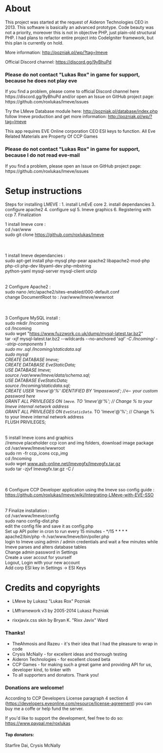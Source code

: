 <h1>About</h1>
This project was started at the request of Aideron Technologies CEO in 2013. This software is basically an advanced prototype.
Code beauty was not a priority, moreover this is not in objective PHP, just plain-old structural PHP.
I had plans to refactor entire project into CodeIgniter framework, but this plan is currently on hold.

More information: http://pozniak.pl/wp/?tag=lmeve

Official Discord channel: https://discord.gg/9yBhuPd

<h3>Please do not contact "Lukas Rox" in game for support, because he does not play eve </h3>
If you find a problem, please come to official Discord channel here https://discord.gg/9yBhuPd 
and/or open an Issue on GitHub project page: https://github.com/roxlukas/lmeve/issues

Try the LMeve Database module here: http://pozniak.pl/database/index.php
follow lmeve production and get more information: http://pozniak.pl/wp/?tag=lmeve

This app requires EVE Online corporation CEO ESI keys to function.
All Eve Related Materials are Property Of CCP Games

<h3>Please do not contact "Lukas Rox" in game for support, because I do not read eve-mail</h3>
If you find a problem, please open an Issue on GitHub project page: https://github.com/roxlukas/lmeve/issues

<h1>Setup instructions</h1>


Steps for installing LMEVE : 
	1. install LmEvE core
	2. install dependancies
	3. configure apache2
	4. configure sql
	5. lmeve graphics
	6. Registering with ccp
	7. Finalization
	
1 install lmeve core :  <br>
    cd /var/www <br>
    sudo git clone https://github.com/roxlukas/lmeve <br>
    	   <br> <br>	  
1 install lmeve dependancies :  <br>
  sudo apt-get install php-mysql php-pear apache2 libapache2-mod-php  <br>
            php-cli php-dev libyaml-dev php-mbstring  <br>
            python-yaml mysql-server mysql-client unzip <br>
   <br> <br>
2 Configure Apache2 : <br>
	sudo nano /etc/apache2/sites-enabled/000-default.conf <br>
	change DocumentRoot to : /var/www/lmeve/wwwroot <br>
	 <br> <br>	  
3 Configure MySQL install : <br>
	sudo mkdir /Incoming <br>
	cd /Incoming <br>
	sudo wget "https://www.fuzzwork.co.uk/dump/mysql-latest.tar.bz2" <br>
	tar -xjf mysql-latest.tar.bz2 --wildcards --no-anchored '*sql' -C /Incoming/ --strip-components 1 <br>
	sudo mv *.sql /Incoming/staticdata.sql <br>
	sudo mysql <br>
	CREATE DATABASE lmeve; <br>
	CREATE DATABASE EveStaticData; <br>
	USE DATABASE lmeve; <br>
	source /var/www/lmeve/data/schema.sql; <br>
	USE DATABASE EveStaticData; <br>
	source /Incoming/staticdata.sql;  <br>
	CREATE USER 'lmeve'@'%' IDENTIFIED BY 'lmpassword';  		//<-- your custom password here <br>
	GRANT ALL PRIVILEGES ON `lmeve`.* TO 'lmeve'@'%';    		// Change % to your lmeve internal network address <br>
	GRANT ALL PRIVILEGES ON `EveStaticData`.* TO 'lmeve'@'%'; // Change % to your lmeve internal network address <br>
	FLUSH PRIVILEGES; <br>
 <br>      <br>
5 install lmeve icons and graphics <br>
  //remove placeholder ccp icon and img folders, download image package <br>
    cd /var/www/lmeve/wwwroot <br>
    sudo rm -fr ccp_icons ccp_img <br>
    cd /Incoming <br>
    sudo wget www.ash-online.net/lmevegfx/lmevegfx.tar.gz <br>
    sudo tar -zjvf lmevegfx.tar.gz -C / <br>
		 <br> <br>    
6 Configure CCP Developer application using the lmeve sso config guide :  <br>
  https://github.com/roxlukas/lmeve/wiki/Integrating-LMeve-with-EVE-SSO <br>
 <br> <br>
7 Finalize installation :  <br>
	cd /var/www/lmeve/config <br>
	sudo nano config-dist.php  <br>
	edit the config file and save it as config.php  <br>
    Set up API poller in cron to run every 15 minutes -   */15 * * * * apache2/bin/php -h /var/www/lmeve/bin/poller.php <br>
	login to lmeve using admin / admin credentials and wait a few minutes while lmeve parses and alters database tables <br>
	Change admin password in Settings  <br>
	Create a user accout for yourself <br>
	Logout, Login with your new account <br>
	Add corp ESI key in Settings -> ESI Keys <br>

  
<h1>Credits and copyrights</h1>

* LMeve by Lukasz "Lukas Rox" Pozniak

* LMframework v3 by 2005-2014 Lukasz Pozniak

* rixxjavix.css skin by Bryan K. "Rixx Javix" Ward

<h3>Thanks!</h3>

* TheAhmosis and Razeu - it's their idea that I had the pleasure to wrap in code
* Crysis McNally - for excellent ideas and thorough testing
* Aideron Technologies - for excellent closed beta
* CCP Games - for making such a great game and providing API for us, developer kind, to tinker with
* To all supporters and donators. Thank you!

<h3>Donations are welcome!</h3>

According to CCP Developers License paragraph 4 section 4 (https://developers.eveonline.com/resource/license-agreement)
you can buy me a coffe or help fund the server.

If you'd like to support the development, feel free to do so: https://www.paypal.me/roxlukas

<h4>Top donators:</h4>
Starfire Dai, Crysis McNally

